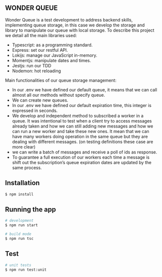 ## WONDER QUEUE

Wonder Queue is a test development to address backend skills, implementing queue storage, in this case we develop the storage and library to manipulate our queue with local storage. To describe this project we detail all the main libraries used:


-	Typescript: as a programming standard.
-	Express: set our restful API.
-	Lokijs: manage our JavaScript in-memory. 
-	Momentjs: manipulate dates and times.
-	Jestjs: run our TDD
-	Nodemon: hot reloading

Main functionalities of our queue storage management:

-	In our .env we have defined our default queue, it means that we can call almost all our methods without specify queue.
-	We can create new queues.
-	In our .env we have defined our default expiration time, this integer is expressed in seconds. 
-	We develop and independent method to subscribed a worker in a queue. It was intentional to test when a client try to access messages already taken and how we can still adding new messages and how we can run a new worker and take these new ones. It mean that we can have many workers doing operation in the same queue but they are dealing with different messages. (on testing definitions these case are more clear)
-	we can write a batch of messages and receive a poll of ids as response. 
-	To guarantee a full execution of our workers each time a message is shift out the subscription’s queue expiration dates are updated by the same process. 

## Installation

```bash
$ npm install
```

## Running the app

```bash
# development
$ npm run start

# build mode
$ npm run tsc
```
## Test

```bash
# unit tests
$ npm run test:unit
```